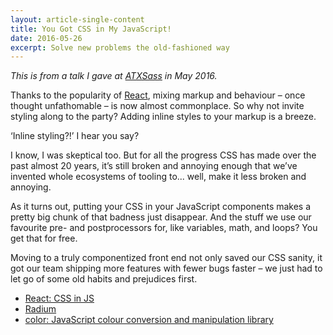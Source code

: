 ```yaml
---
layout: article-single-content
title: You Got CSS in My JavaScript!
date: 2016-05-26
excerpt: Solve new problems the old-fashioned way
---
```


*This is from a talk I gave at [ATXSass](http://atxsass.com/) in May 2016.*

Thanks to the popularity of [React](https://facebook.github.io/react/), mixing markup and behaviour – once thought unfathomable – is now almost commonplace. So why not invite styling along to the party? Adding inline styles to your markup is a breeze.

‘Inline styling?!’ I hear you say?

I know, I was skeptical too. But for all the progress CSS has made over the past almost 20 years, it’s still broken and annoying enough that we’ve invented whole ecosystems of tooling to... well, make it less broken and annoying.

As it turns out, putting your CSS in your JavaScript components makes a pretty big chunk of that badness just disappear. And the stuff we use our favourite pre- and postprocessors for, like variables, math, and loops? You get that for free.

Moving to a truly componentized front end not only saved our CSS sanity, it got our team shipping more features with fewer bugs faster – we just had to let go of some old habits and prejudices first.

<div class="speaker-deck">
  <script async class="speakerdeck-embed" data-id="a06acbfd8e3545daae0e9b8de086f2e2" data-ratio="1.77777777777778" src="//speakerdeck.com/assets/embed.js"></script>
</div>

- [React: CSS in JS](https://speakerdeck.com/vjeux/react-css-in-js)
- [Radium](http://stack.formidable.com/radium/)
- [color: JavaScript colour conversion and manipulation library](https://github.com/Qix-/color)
